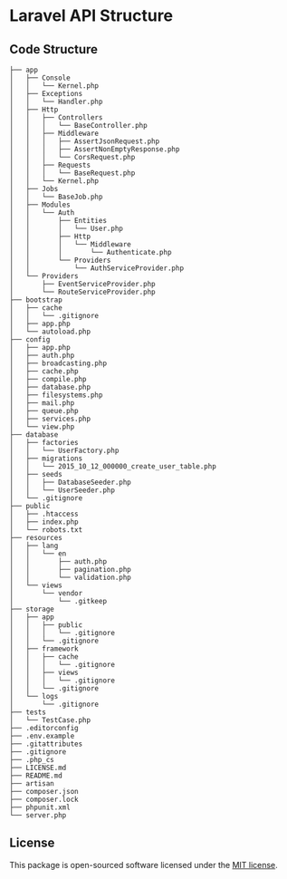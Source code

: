 # Laravel API Structure

## Code Structure

    ├── app
    │   ├── Console
    │   │   └── Kernel.php
    │   ├── Exceptions
    │   │   └── Handler.php
    │   ├── Http
    │   │   ├── Controllers
    │   │   │   └── BaseController.php
    │   │   ├── Middleware
    │   │   │   ├── AssertJsonRequest.php
    │   │   │   ├── AssertNonEmptyResponse.php
    │   │   │   └── CorsRequest.php
    │   │   ├── Requests
    │   │   │   └── BaseRequest.php
    │   │   └── Kernel.php
    │   ├── Jobs
    │   │   └── BaseJob.php
    │   ├── Modules
    │   │   └── Auth
    │   │       ├── Entities
    │   │       │   └── User.php
    │   │       ├── Http
    │   │       │   └── Middleware
    │   │       │       └── Authenticate.php
    │   │       └── Providers
    │   │           └── AuthServiceProvider.php
    │   └── Providers
    │       ├── EventServiceProvider.php
    │       └── RouteServiceProvider.php
    ├── bootstrap
    │   ├── cache
    │   │   └── .gitignore
    │   ├── app.php
    │   └── autoload.php
    ├── config
    │   ├── app.php
    │   ├── auth.php
    │   ├── broadcasting.php
    │   ├── cache.php
    │   ├── compile.php
    │   ├── database.php
    │   ├── filesystems.php
    │   ├── mail.php
    │   ├── queue.php
    │   ├── services.php
    │   └── view.php
    ├── database
    │   ├── factories
    │   │   └── UserFactory.php
    │   ├── migrations
    │   │   └── 2015_10_12_000000_create_user_table.php
    │   ├── seeds
    │   │   ├── DatabaseSeeder.php
    │   │   └── UserSeeder.php
    │   └── .gitignore
    ├── public
    │   ├── .htaccess
    │   ├── index.php
    │   └── robots.txt
    ├── resources
    │   ├── lang
    │   │   └── en
    │   │       ├── auth.php
    │   │       ├── pagination.php
    │   │       └── validation.php
    │   └── views
    │       └── vendor
    │           └── .gitkeep
    ├── storage
    │   ├── app
    │   │   ├── public
    │   │   │   └── .gitignore
    │   │   └── .gitignore
    │   ├── framework
    │   │   ├── cache
    │   │   │   └── .gitignore
    │   │   ├── views
    │   │   │   └── .gitignore
    │   │   └── .gitignore
    │   └── logs
    │       └── .gitignore
    ├── tests
    │   └── TestCase.php
    ├── .editorconfig
    ├── .env.example
    ├── .gitattributes
    ├── .gitignore
    ├── .php_cs
    ├── LICENSE.md
    ├── README.md
    ├── artisan
    ├── composer.json
    ├── composer.lock
    ├── phpunit.xml
    └── server.php

## License

This package is open-sourced software licensed under the [MIT license](http://opensource.org/licenses/MIT).
